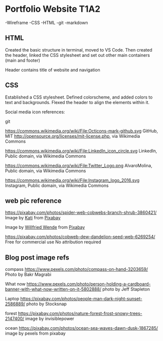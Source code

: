 # Portfolio Website T1A2

-Wireframe
-CSS
-HTML
-git
-markdown  


## HTML
Created the basic structure in terminal, moved to VS Code. Then created the header, linked the CSS stylesheet and set out other main containers (main and footer)

Header contains title of website and navigation

## CSS
Established a CSS stylesheet. Defined colorscheme, and added colors to text and backgrounds. 
Flexed the header to align the elements within it. 

Social media icon references:

git

https://commons.wikimedia.org/wiki/File:Octicons-mark-github.svg GitHub, MIT <http://opensource.org/licenses/mit-license.php>, via Wikimedia Commons

https://commons.wikimedia.org/wiki/File:LinkedIn_icon_circle.svg LinkedIn, Public domain, via Wikimedia Commons

https://commons.wikimedia.org/wiki/File:Twitter_Logo.png AlvaroMolina, Public domain, via Wikimedia Commons

https://commons.wikimedia.org/wiki/File:Instagram_logo_2016.svg Instagram, Public domain, via Wikimedia Commons

## web pic reference

https://pixabay.com/photos/spider-web-cobwebs-branch-shrub-3860421/
Image by <a href="https://pixabay.com/users/tantetati-77004/?utm_source=link-attribution&amp;utm_medium=referral&amp;utm_campaign=image&amp;utm_content=3860421">Kati</a> from <a href="https://pixabay.com//?utm_source=link-attribution&amp;utm_medium=referral&amp;utm_campaign=image&amp;utm_content=3860421">Pixabay</a>



Image by <a href="https://pixabay.com/users/fotoblend-87167/?utm_source=link-attribution&amp;utm_medium=referral&amp;utm_campaign=image&amp;utm_content=6269254">Willfried Wende</a> from <a href="https://pixabay.com//?utm_source=link-attribution&amp;utm_medium=referral&amp;utm_campaign=image&amp;utm_content=6269254">Pixabay</a>

https://pixabay.com/photos/cobweb-dew-dandelion-seed-web-6269254/ Free for commercial use
No attribution required

## Blog post image refs

compass
https://www.pexels.com/photo/compass-on-hand-3203659/ Photo by Bakr Magrabi

What now
https://www.pexels.com/photo/person-holding-a-cardboard-banner-with-what-now-written-on-it-5802888/ photo by Jeff Stapleton

Laptop
https://pixabay.com/photos/people-man-dark-night-sunset-2586889/ photo by Stocksnap

forest
https://pixabay.com/photos/nature-forest-frost-snowy-trees-2147400/ image by invisiblepower

ocean
https://pixabay.com/photos/ocean-sea-waves-dawn-dusk-1867285/ image by pexels from pixabay